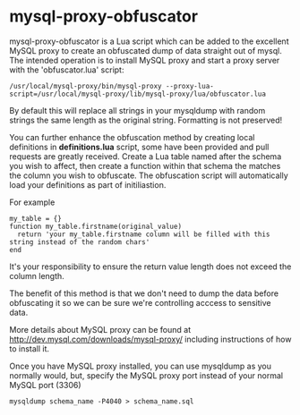 mysql-proxy-obfuscator
======================

mysql-proxy-obfuscator is a Lua script which can be added to the excellent MySQL proxy to create an obfuscated dump of data straight out of mysql.
The intended operation is to install MySQL proxy and start a proxy server with the 'obfuscator.lua' script:

  `/usr/local/mysql-proxy/bin/mysql-proxy --proxy-lua-script=/usr/local/mysql-proxy/lib/mysql-proxy/lua/obfuscator.lua`
  
By default this will replace all strings in your mysqldump with random strings the same length as the original string. Formatting is not preserved!

You can further enhance the obfuscation method by creating local definitions in **definitions.lua** script, some have been provided and pull requests are greatly received.
Create a Lua table named after the schema you wish to affect, then create a function within that schema the matches the column you wish to obfuscate. 
The obfuscation script will automatically load your definitions as part of initiliastion.

For example

    my_table = {}
    function my_table.firstname(original_value)
      return 'your my_table.firstname column will be filled with this string instead of the random chars'
    end
  
It's your responsibility to ensure the return value length does not exceed the column length.

The benefit of this method is that we don't need to dump the data before obfuscating it so we can be sure we're controlling acccess to sensitive data. 

More details about MySQL proxy can be found at http://dev.mysql.com/downloads/mysql-proxy/ including instructions of how to install it.

Once you have MySQL proxy installed, you can use mysqldump as you normally would, but, specify the MySQL proxy port instead of your normal MySQL port (3306)

    mysqldump schema_name -P4040 > schema_name.sql
